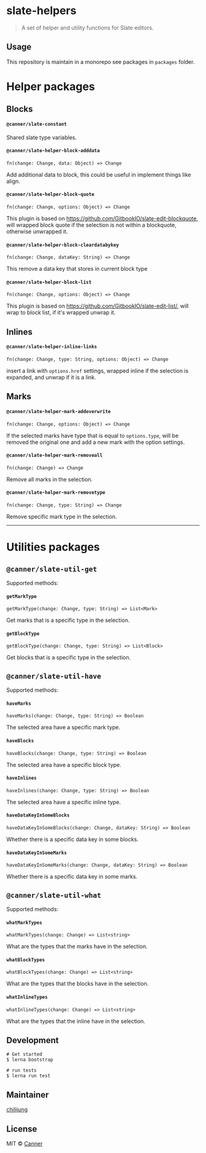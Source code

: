 # slate-helpers
> A set of helper and utility functions for Slate editors.

## Usage

This repository is maintain in a monorepo see packages in `packages` folder.

# Helper packages

## Blocks

#### `@canner/slate-constant`

Shared slate type variables.

#### `@canner/slate-helper-block-adddata`

`fn(change: Change, data: Object) => Change`

Add additional data to block, this could be useful in implement things like align.

#### `@canner/slate-helper-block-quote`

`fn(change: Change, options: Object) => Change`

This plugin is based on https://github.com/GitbookIO/slate-edit-blockquote, will wrapped block quote if the selection is not within a blockquote, otherwise unwrapped it.

#### `@canner/slate-helper-block-cleardatabykey`

`fn(change: Change, dataKey: String) => Change`

This remove a data key that stores in current block type

#### `@canner/slate-helper-block-list`

`fn(change: Change, options: Object) => Change`

This plugin is based on https://github.com/GitbookIO/slate-edit-list/, will wrap to block list, if it's wrapped unwrap it.

## Inlines

#### `@canner/slate-helper-inline-links`

`fn(change: Change, type: String, options: Object) => Change`

insert a link with `options.href` settings, wrapped inline if the selection is expanded, and unwrap if it is a link.

## Marks

#### `@canner/slate-helper-mark-addoverwrite`

`fn(change: Change, options: Object) => Change`

If the selected marks have type that is equal to `options.type`, will be removed the original one and add a new mark with the option settings.

#### `@canner/slate-helper-mark-removeall`

`fn(change: Change) => Change`

Remove all marks in the selection.

#### `@canner/slate-helper-mark-removetype`

`fn(change: Change, type: String) => Change`

Remove specific mark type in the selection.

----

# Utilities packages

## `@canner/slate-util-get`

Supported methods:

#### `getMarkType`

`getMarkType(change: Change, type: String) => List<Mark>`

Get marks that is a specific type in the selection.

#### `getBlockType`

`getBlockType(change: Change, type: String) => List<Block>`

Get blocks that is a specific type in the selection.

## `@canner/slate-util-have`

Supported methods:

#### `haveMarks`

`haveMarks(change: Change, type: String) => Boolean`

The selected area have a specific mark type.

#### `haveBlocks`

`haveBlocks(change: Change, type: String) => Boolean`

The selected area have a specific block type.


#### `haveInlines`

`haveInlines(change: Change, type: String) => Boolean`

The selected area have a specific inline type.

#### `haveDataKeyInSomeBlocks`

`haveDataKeyInSomeBlocks(change: Change, dataKey: String) => Boolean`

Whether there is a specific data key in some blocks.

#### `haveDataKeyInSomeMarks`

`haveDataKeyInSomeMarks(change: Change, dataKey: String) => Boolean`

Whether there is a specific data key in some marks.

## `@canner/slate-util-what`

Supported methods:

#### `whatMarkTypes`

`whatMarkTypes(change: Change) => List<string>`

What are the types that the marks have in the selection.

#### `whatBlockTypes`

`whatBlockTypes(change: Change) => List<string>`

What are the types that the blocks have in the selection.

#### `whatInlineTypes`

`whatInlineTypes(change: Change) => List<string>`

What are the types that the inline have in the selection.



## Development

```
# Get started
$ lerna bootstrap

# run tests
$ lerna run test
```

## Maintainer

[chilijung](https://github.com/chilijung)

## License

MIT © [Canner](https://github.com/canner)

